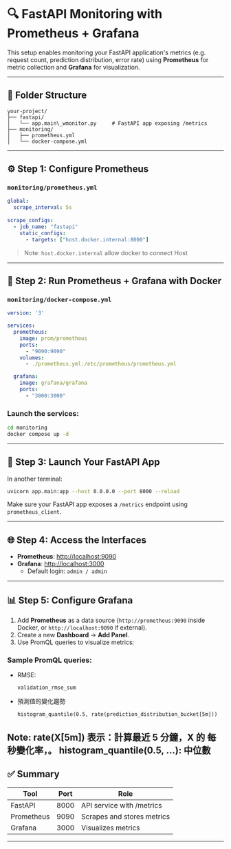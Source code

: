 # 🔍 FastAPI Monitoring with Prometheus + Grafana

This setup enables monitoring your FastAPI application's metrics (e.g. request count, prediction distribution, error rate) using **Prometheus** for metric collection and **Grafana** for visualization.

---

## 📁 Folder Structure

```
your-project/
├── fastapi/
│   └── app.main\_wmonitor.py     # FastAPI app exposing /metrics
├── monitoring/
│   ├── prometheus.yml
│   └── docker-compose.yml
```

---

## ⚙️ Step 1: Configure Prometheus

### `monitoring/prometheus.yml`

```yaml
global:
  scrape_interval: 5s
  
scrape_configs:
  - job_name: "fastapi"
    static_configs:
      - targets: ["host.docker.internal:8000"]
```

>Note: `host.docker.internal` allow docker to connect Host

---

## 🐳 Step 2: Run Prometheus + Grafana with Docker

### `monitoring/docker-compose.yml`

```yaml
version: '3'

services:
  prometheus:
    image: prom/prometheus
    ports:
      - "9090:9090"
    volumes:
      - ./prometheus.yml:/etc/prometheus/prometheus.yml

  grafana:
    image: grafana/grafana
    ports:
      - "3000:3000"
```

### Launch the services:

```bash
cd monitoring
docker compose up -d
```

---

## 🚀 Step 3: Launch Your FastAPI App

In another terminal:

```bash
uvicorn app.main:app --host 0.0.0.0 --port 8000 --reload
```

Make sure your FastAPI app exposes a `/metrics` endpoint using `prometheus_client`.

---

## 🌐 Step 4: Access the Interfaces

* **Prometheus**: [http://localhost:9090](http://localhost:9090)
* **Grafana**: [http://localhost:3000](http://localhost:3000)
  * Default login: `admin / admin`

---

## 📊 Step 5: Configure Grafana

1. Add **Prometheus** as a data source (`http://prometheus:9090` inside Docker, or `http://localhost:9090` if external).
2. Create a new **Dashboard** → **Add Panel**.
3. Use PromQL queries to visualize metrics:

### Sample PromQL queries:

* RMSE:

  ```promql
  validation_rmse_sum
  ```

* 預測值的變化趨勢

    ```promql
    histogram_quantile(0.5, rate(prediction_distribution_bucket[5m]))
    ```

Note: 
rate(X[5m]) 表示：計算最近 5 分鐘，X 的 每秒變化率，。
histogram_quantile(0.5, ...): 中位數
---

## ✅ Summary

| Tool       | Port | Role                       |
| ---------- | ---- | -------------------------- |
| FastAPI    | 8000 | API service with /metrics  |
| Prometheus | 9090 | Scrapes and stores metrics |
| Grafana    | 3000 | Visualizes metrics         |
---